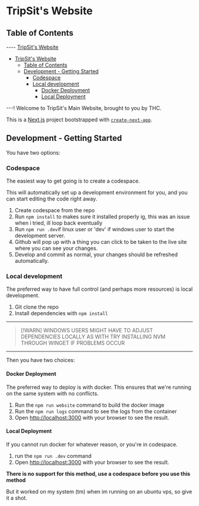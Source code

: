 # TripSit's Website

## Table of Contents

---- [TripSit's Website](#tripsits-website)

- [TripSit's Website](#tripsits-website)
  - [Table of Contents](#table-of-contents)
  - [Development - Getting Started](#development---getting-started)
    - [Codespace](#codespace)
    - [Local development](#local-development)
      - [Docker Deployment](#docker-deployment)
      - [Local Deployment](#local-deployment)

---!
Welcome to TripSit's Main Website, brought to you by THC.

This is a [Next.js](https://nextjs.org/) project bootstrapped with [`create-next-app`](https://github.com/vercel/next.js/tree/canary/packages/create-next-app).

## Development - Getting Started

You have two options:

### Codespace

The easiest way to get going is to create a codespace.

This will automatically set up a development environment for you, and you can start editing the code right away.

1) Create codespace from the repo
2) Run `npm install` to makes sure it installed properly ig, this was an issue when i tried, ill loop back eventually
3) Run `npm run .dev`if linux user or 'dev' if windows user to start the development server.
4) Github will pop up with a thing you can click to be taken to the live site where you can see your changes.
5) Develop and commit as normal, your changes should be refreshed automatically.

### Local development

The preferred way to have full control (and perhaps more resources) is local development.

1) Git clone the repo
2) Install dependencies with `npm install`

---
> [!WARN]
> WINDOWS USERS MIGHT HAVE TO ADJUST DEPENDENCIES LOCALLY AS WITH TRY INSTALLING NVM THROUGH WINGET IF PROBLEMS OCCUR
---
Then you have two choices:

#### Docker Deployment

The preferred way to deploy is with docker.
This ensures that we're running on the same system with no conflicts.

1) Run the `npm run website` command to build the docker image
2) Run the `npm run logs` command to see the logs from the container
3) Open [http://localhost:3000](http://localhost:3000) with your browser to see the result.

#### Local Deployment

If you cannot run docker for whatever reason, or you're in codespace.

1) run the `npm run .dev` command
2) Open [http://localhost:3000](http://localhost:3000) with your browser to see the result.

**There is no support for this method, use a codespace before you use this method**

But it worked on my system (tm) when im running on an ubuntu vps, so give it a shot.
